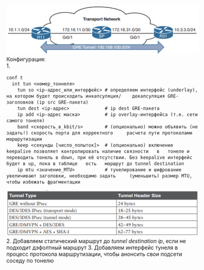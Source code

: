 ![GRE-tunnel](../../images/gre.PNG)
<br>
Конфигурация:  
1.  
```
conf t
  int tun <номер_тоннеля>
    tun so <ip-адрес_или_интерфейс> # определяем интерфейс (underlay), на котором будет происходить инкапсуляция/    декапсуляция GRE-заголовков (ip src GRE-пакета)
    tun dest <ip-адрес>             # ip dest GRE-пакета
    ip add <ip-адрес маска>         # ip overlay-интерфейса (т.е. сети самого тонеля)
    band <скорость_в_kbit/s>        # (опционально) можно объявить (не задать!) скорость порта для корректного     расчета пути протоколами маршрутизации
    keep <секунды [число_попыток]>  # (опционально) включение keepalive позволяет контролировать наличие связности   в   тонеле и переводить тонель в down, при её отсутствии. Без keepalive интерфейс будет в up, пока в таблице   есть   маршрут до tunnel destination
    ip mtu <значение_MTU>           # тунелирование и шифрование увеличивают заголовки, необходимо задать     (уменьшить) размер MTU, чтобы избежать фрагментации
```
![Размеры заголовков](../../images/headers.PNG)
2. Добавляем статический маршрут до *tunnel destination ip*, если не подходит дэфолтный маршрут
3. Добавляем интерфейс тунеля в процесс протокола маршрутизации, чтобы анонсить свои подсети соседу по тонелю